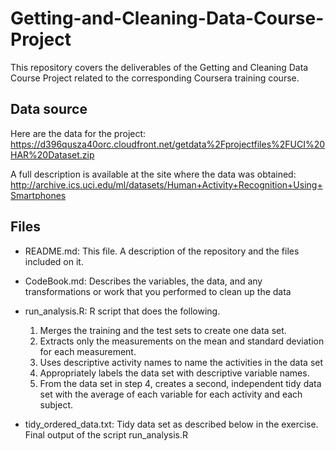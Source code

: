 # Getting-and-Cleaning-Data-Course-Project
This repository covers the deliverables of the Getting and Cleaning Data Course Project related to the corresponding Coursera training course.

## Data source
Here are the data for the project:
https://d396qusza40orc.cloudfront.net/getdata%2Fprojectfiles%2FUCI%20HAR%20Dataset.zip

A full description is available at the site where the data was obtained:
http://archive.ics.uci.edu/ml/datasets/Human+Activity+Recognition+Using+Smartphones

## Files

* README.md: This file. A description of the repository and the files included on it.
* CodeBook.md: Describes the variables, the data, and any transformations or work that you performed to clean up the data
* run_analysis.R: R script that does the following.

  1. Merges the training and the test sets to create one data set.
  2. Extracts only the measurements on the mean and standard deviation for each measurement.
  3. Uses descriptive activity names to name the activities in the data set
  4. Appropriately labels the data set with descriptive variable names.
  5. From the data set in step 4, creates a second, independent tidy data set with the average of each variable for each activity and each subject.

* tidy_ordered_data.txt: Tidy data set as described below in the exercise. Final output of the script run_analysis.R
